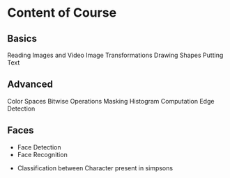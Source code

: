 # Content of Course

## Basics

Reading Images and Video
Image Transformations
Drawing Shapes
Putting Text

## Advanced

Color Spaces
Bitwise Operations
Masking
Histogram Computation
Edge Detection

## Faces

* Face Detection
* Face Recognition

- Classification between Character present in simpsons
